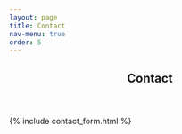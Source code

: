 ```yaml
---
layout: page
title: Contact
nav-menu: true
order: 5
---
```


<!-- Main -->
<div id="main" class="alt">

<!-- One -->
<section id="one">
	<div class="inner">
		<header class="major">
			<h1>Contact</h1>
		</header>



</div>
</section>

</div>

{% include contact_form.html %}